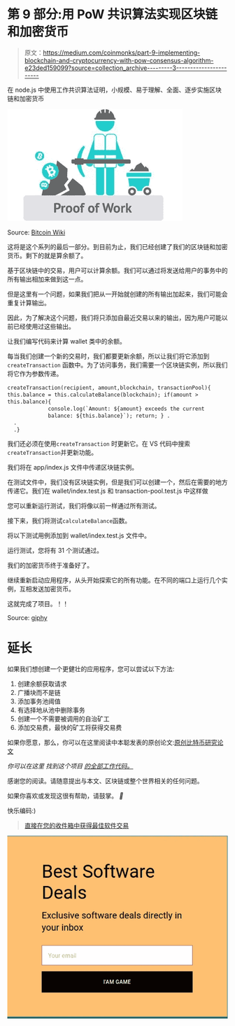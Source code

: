 # 第 9 部分:用 PoW 共识算法实现区块链和加密货币

> 原文：<https://medium.com/coinmonks/part-9-implementing-blockchain-and-cryptocurrency-with-pow-consensus-algorithm-e23ded159099?source=collection_archive---------3----------------------->

在 node.js 中使用工作共识算法证明，小规模、易于理解、全面、逐步实施区块链和加密货币

![](img/ca1a2e2c4224dbbeb2b00eaca6e45a01.png)

Source: [Bitcoin Wiki](https://en.bitcoinwiki.org/wiki/Proof-of-work)

这将是这个系列的最后一部分。到目前为止，我们已经创建了我们的区块链和加密货币。剩下的就是算余额了。

基于区块链中的交易，用户可以计算余额。我们可以通过将发送给用户的事务中的所有输出相加来做到这一点。

但是这里有一个问题，如果我们把从一开始就创建的所有输出加起来，我们可能会重复计算输出。

因此，为了解决这个问题，我们将只添加自最近交易以来的输出，因为用户可能以前已经使用过这些输出。

让我们编写代码来计算 wallet 类中的余额。

每当我们创建一个新的交易时，我们都要更新余额，所以让我们将它添加到`createTransaction` 函数中。为了访问事务，我们需要一个区块链实例，所以我们将它作为参数传递。

```
createTransaction(recipient, amount,blockchain, transactionPool){ this.balance = this.calculateBalance(blockchain); if(amount > this.balance){
             console.log(`Amount: ${amount} exceeds the current
             balance: ${this.balance}`); return; } .
  .
  .}
```

我们还必须在使用`createTransaction` 时更新它。在 VS 代码中搜索`createTransaction`并更新功能。

我们将在 app/index.js 文件中传递区块链实例。

在测试文件中，我们没有区块链实例，但是我们可以创建一个，然后在需要的地方传递它。我们在 wallet/index.test.js 和 transaction-pool.test.js 中这样做

您可以重新运行测试，我们将像以前一样通过所有测试。

接下来，我们将测试`calculateBalance`函数。

将以下测试用例添加到 wallet/index.test.js 文件中。

运行测试，您将有 31 个测试通过。

我们的加密货币终于准备好了。

继续重新启动应用程序，从头开始探索它的所有功能。在不同的端口上运行几个实例，互相发送加密货币。

这就完成了项目。！！

Source: [giphy](https://media.giphy.com/media/5GoVLqeAOo6PK/giphy.gif)

# 延长

如果我们想创建一个更健壮的应用程序，您可以尝试以下方法:

1.  创建余额获取请求
2.  广播块而不是链
3.  添加事务池阈值
4.  有选择地从池中删除事务
5.  创建一个不需要被调用的自治矿工
6.  添加交易费，最快的矿工将获得交易费

如果你愿意，那么，你可以在这里阅读中本聪发表的原创论文:[原创比特币研究论文](https://bitcoin.org/bitcoin.pdf)

*你可以在这里* *找到这个项目* [*的全部工作代码。*](https://github.com/kashishkhullar/blockchain-nodejs)

感谢您的阅读。请随意提出与本文、区块链或整个世界相关的任何问题。

如果你喜欢或发现这很有帮助，请鼓掌。 ***👏***

快乐编码:)

> [直接在您的收件箱中获得最佳软件交易](https://coincodecap.com/?utm_source=coinmonks)

[![](img/7c0b3dfdcbfea594cc0ae7d4f9bf6fcb.png)](https://coincodecap.com/?utm_source=coinmonks)